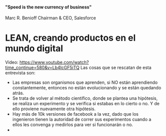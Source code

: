 #### "Speed is the new currency of business"
Marc R. Benioff
Chairman & CEO, Salesforce

# LEAN, creando productos en el mundo digital
Video: https://www.youtube.com/watch?time_continue=580&v=Lb4IcGF5iTQ
Las cosas que se rescatan de esta entrevista son:
- Las empresas son organismos que aprenden, si NO están aprendiendo constantemente, entonces no están evolucionando y se están quedando atrás.
- Se trata de volver al método científico, donde se plantea una hipótesis, se realiza un experimento y se verifica si estabas en lo cierto o no. Y de ello proviene nuevamente otra hipótesis.
- Hay más de 10k versiones de facebook a la vez, dado que los ingenieron tienen la autoridad de correr sus experimentos cuando a ellos les convenga y medirlos para ver si funcionarán o no.
- 
